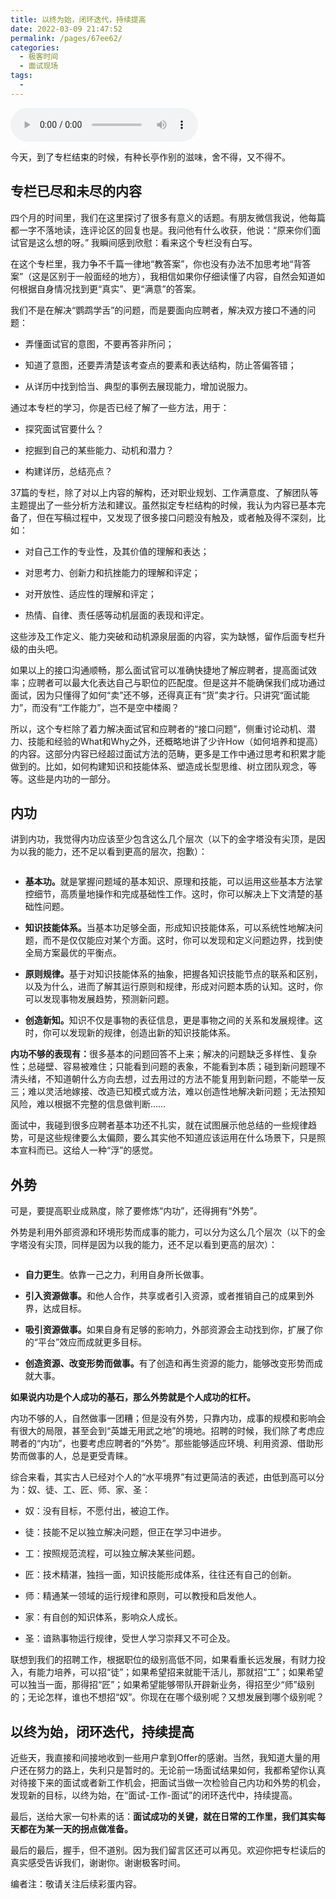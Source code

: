 ```yaml
---
title: 以终为始，闭环迭代，持续提高
date: 2022-03-09 21:47:52
permalink: /pages/67ee62/
categories:
  - 极客时间
  - 面试现场
tags:
  - 
---
```

<audio title="结束语.以终为始，闭环迭代，持续提高" src="https://static001.geekbang.org/resource/audio/27/57/27e50806d846162a63108e0cbb63b357.mp3" controls="controls"></audio> 
<p>今天，到了专栏结束的时候，有种长亭作别的滋味，舍不得，又不得不。</p><h2>专栏已尽和未尽的内容</h2><p>四个月的时间里，我们在这里探讨了很多有意义的话题。有朋友微信我说，他每篇都一字不落地读，连评论区的回复也是。我问他有什么收获，他说：“原来你们面试官是这么想的呀。” 我瞬间感到欣慰：看来这个专栏没有白写。</p><p>在这个专栏里，我力争不千篇一律地“教答案”，你也没有办法不加思考地“背答案”（这是区别于一般面经的地方），我相信如果你仔细读懂了内容，自然会知道如何根据自身情况找到更“真实”、更“满意”的答案。</p><p>我们不是在解决“鹦鹉学舌”的问题，而是要面向应聘者，解决双方接口不通的问题：</p><ul>
<li>
<p>弄懂面试官的意图，不要再答非所问；</p>
</li>
<li>
<p>知道了意图，还要弄清楚该考查点的要素和表达结构，防止答偏答错；</p>
</li>
<li>
<p>从详历中找到恰当、典型的事例去展现能力，增加说服力。</p>
</li>
</ul><p>通过本专栏的学习，你是否已经了解了一些方法，用于：</p><ul>
<li>
<p>探究面试官要什么？</p>
</li>
<li>
<p>挖掘到自己的某些能力、动机和潜力？</p>
</li>
<li>
<p>构建详历，总结亮点？</p>
</li>
</ul><p>37篇的专栏，除了对以上内容的解构，还对职业规划、工作满意度、了解团队等主题提出了一些分析方法和建议。虽然拟定专栏结构的时候，我认为内容已基本完备了，但在写稿过程中，又发现了很多接口问题没有触及，或者触及得不深刻，比如：</p><!-- [[[read_end]]] --><ul>
<li>
<p>对自己工作的专业性，及其价值的理解和表达；</p>
</li>
<li>
<p>对思考力、创新力和抗挫能力的理解和评定；</p>
</li>
<li>
<p>对开放性、适应性的理解和评定；</p>
</li>
<li>
<p>热情、自律、责任感等动机层面的表现和评定。</p>
</li>
</ul><p>这些涉及工作定义、能力突破和动机源泉层面的内容，实为缺憾，留作后面专栏升级的由头吧。</p><p>如果以上的接口沟通顺畅，那么面试官可以准确快捷地了解应聘者，提高面试效率；应聘者可以最大化表达自己与职位的匹配度。但是这并不能确保我们成功通过面试，因为只懂得了如何“卖”还不够，还得真正有“货”卖才行。只讲究“面试能力”，而没有“工作能力”，岂不是空中楼阁？</p><p>所以，这个专栏除了着力解决面试官和应聘者的“接口问题”，侧重讨论动机、潜力、技能和经验的What和Why之外，还概略地讲了少许How（如何培养和提高）的内容。这部分内容已经超过面试方法的范畴，更多是工作中通过思考和积累才能做到的。比如，如何构建知识和技能体系、塑造成长型思维、树立团队观念，等等。这些是内功的一部分。</p><h2>内功</h2><p>讲到内功，我觉得内功应该至少包含这么几个层次（以下的金字塔没有尖顶，是因为以我的能力，还不足以看到更高的层次，抱歉）：</p><p><img src="https://static001.geekbang.org/resource/image/ca/41/ca34e81fed33e9e4d5e9c981b806e541.jpeg" alt=""></p><ul>
<li>
<p><strong>基本功。</strong>就是掌握问题域的基本知识、原理和技能，可以运用这些基本方法掌控细节，高质量地操作和完成基础性工作。这时，你可以解决上下文清楚的基础性问题。</p>
</li>
<li>
<p><strong>知识技能体系。</strong>当基本功足够全面，形成知识技能体系，可以系统性地解决问题，而不是仅仅能应对某个方面。这时，你可以发现和定义问题边界，找到使全局方案最优的平衡点。</p>
</li>
<li>
<p><strong>原则规律。</strong>基于对知识技能体系的抽象，把握各知识技能节点的联系和区别，以及为什么，进而了解其运行原则和规律，形成对问题本质的认知。这时，你可以发现事物发展趋势，预测新问题。</p>
</li>
<li>
<p><strong>创造新知。</strong>知识不仅是事物的表征信息，更是事物之间的关系和发展规律。这时，你可以发现新的规律，创造出新的知识技能体系。</p>
</li>
</ul><p><strong>内功不够的表现有：</strong>很多基本的问题回答不上来；解决的问题缺乏多样性、复杂性；总碰壁、容易被难住；只能看到问题的表象，不能看到本质；碰到新问题理不清头绪，不知道朝什么方向去想，过去用过的方法不能复用到新问题，不能举一反三；难以灵活地嫁接、改造已知模式或方法，难以创造性地解决新问题；无法预知风险，难以根据不完整的信息做判断……</p><p>面试中，我碰到很多应聘者基本功还不扎实，就在试图展示他总结的一些规律趋势，可是这些规律要么太偏颇，要么其实他不知道应该运用在什么场景下，只是照本宣科而已。这给人一种“浮”的感觉。</p><h2>外势</h2><p>可是，要提高职业成熟度，除了要修炼“内功”，还得拥有“外势”。</p><p>外势是利用外部资源和环境形势而成事的能力，可以分为这么几个层次（以下的金字塔没有尖顶，同样是因为以我的能力，还不足以看到更高的层次）：</p><p><img src="https://static001.geekbang.org/resource/image/c6/5f/c6334e25e1b9a1958d96ab48d742265f.jpeg" alt=""></p><ul>
<li>
<p><strong>自力更生</strong>。依靠一己之力，利用自身所长做事。</p>
</li>
<li>
<p><strong>引入资源做事。</strong>和他人合作，共享或者引入资源，或者推销自己的成果到外界，达成目标。</p>
</li>
<li>
<p><strong>吸引资源做事。</strong>如果自身有足够的影响力，外部资源会主动找到你，扩展了你的“平台”效应而成就更多目标。</p>
</li>
<li>
<p><strong>创造资源、改变形势而做事。</strong>有了创造和再生资源的能力，能够改变形势而成就大事。</p>
</li>
</ul><p><strong>如果说内功是个人成功的基石，那么外势就是个人成功的杠杆。</strong></p><p>内功不够的人，自然做事一团糟；但是没有外势，只靠内功，成事的规模和影响会有很大的局限，甚至会到“英雄无用武之地”的境地。招聘的时候，我们除了考虑应聘者的“内功”，也要考虑应聘者的“外势”。那些能够适应环境、利用资源、借助形势而做事的人，总是更受青睐。</p><p>综合来看，其实古人已经对个人的“水平境界”有过更简洁的表述，由低到高可以分为：奴、徒、工、匠、师、家、圣：</p><ul>
<li>
<p>奴：没有目标，不愿付出，被迫工作。</p>
</li>
<li>
<p>徒：技能不足以独立解决问题，但正在学习中进步。</p>
</li>
<li>
<p>工：按照规范流程，可以独立解决某些问题。</p>
</li>
<li>
<p>匠：技术精湛，独挡一面，知识技能形成体系，往往还有自己的创新。</p>
</li>
<li>
<p>师：精通某一领域的运行规律和原则，可以教授和启发他人。</p>
</li>
<li>
<p>家：有自创的知识体系，影响众人成长。</p>
</li>
<li>
<p>圣：谙熟事物运行规律，受世人学习崇拜又不可企及。</p>
</li>
</ul><p>联想到我们的招聘工作，根据职位的级别高低不同，如果看重长远发展，有财力投入，有能力培养，可以招“徒”；如果希望招来就能干活儿，那就招“工”；如果希望可以独当一面，那得招“匠”；如果希望能够带队开辟新业务，得招至少“师”级别的；无论怎样，谁也不想招“奴”。你现在在哪个级别呢？又想发展到哪个级别呢？</p><h2>以终为始，闭环迭代，持续提高</h2><p>近些天，我直接和间接地收到一些用户拿到Offer的感谢。当然，我知道大量的用户还在努力的路上，失利只是暂时的。无论前一场面试结果如何，我都希望你认真对待接下来的面试或者新工作机会，把面试当做一次检验自己内功和外势的机会，发现新的目标，以终为始，在“面试-工作-面试”的闭环迭代中，持续提高。</p><p>最后，送给大家一句朴素的话：<strong>面试成功的关键，就在日常的工作里，我们其实每天都在为某一天的拐点做准备。</strong></p><p>最后的最后，握手，但不道别。因为我们留言区还可以再见。欢迎你把专栏读后的真实感受告诉我们，谢谢你。谢谢极客时间。</p><p><span class="reference">编者注：敬请关注后续彩蛋内容。</span></p><p></p>